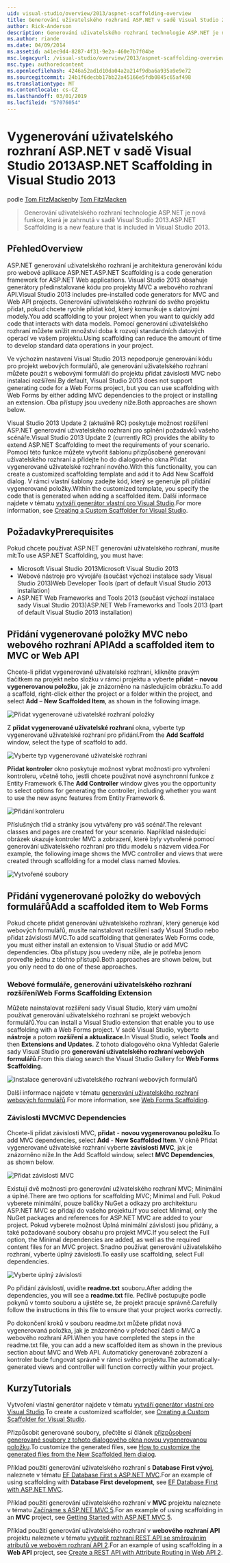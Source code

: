 ```yaml
---
uid: visual-studio/overview/2013/aspnet-scaffolding-overview
title: Generování uživatelského rozhraní ASP.NET v sadě Visual Studio 2013 | Dokumentace Microsoftu
author: Rick-Anderson
description: Generování uživatelského rozhraní technologie ASP.NET je nová funkce, která je zahrnutá v sadě Visual Studio 2013.
ms.author: riande
ms.date: 04/09/2014
ms.assetid: a41ec9d4-8287-4f31-9e2a-460e7b7f04be
msc.legacyurl: /visual-studio/overview/2013/aspnet-scaffolding-overview
msc.type: authoredcontent
ms.openlocfilehash: 4246a52ad1d10da04a2a214f9dba6a935a9e9e72
ms.sourcegitcommit: 24b1f6decbb17bb22a45166e5fdb0845c65af498
ms.translationtype: MT
ms.contentlocale: cs-CZ
ms.lasthandoff: 03/01/2019
ms.locfileid: "57076054"
---
```

<a name="aspnet-scaffolding-in-visual-studio-2013"></a><span data-ttu-id="ee3ca-103">Vygenerování uživatelského rozhraní ASP.NET v sadě Visual Studio 2013</span><span class="sxs-lookup"><span data-stu-id="ee3ca-103">ASP.NET Scaffolding in Visual Studio 2013</span></span>
====================
<span data-ttu-id="ee3ca-104">podle [Tom FitzMacken](https://github.com/tfitzmac)</span><span class="sxs-lookup"><span data-stu-id="ee3ca-104">by [Tom FitzMacken](https://github.com/tfitzmac)</span></span>

> <span data-ttu-id="ee3ca-105">Generování uživatelského rozhraní technologie ASP.NET je nová funkce, která je zahrnutá v sadě Visual Studio 2013.</span><span class="sxs-lookup"><span data-stu-id="ee3ca-105">ASP.NET Scaffolding is a new feature that is included in Visual Studio 2013.</span></span>


## <a name="overview"></a><span data-ttu-id="ee3ca-106">Přehled</span><span class="sxs-lookup"><span data-stu-id="ee3ca-106">Overview</span></span>

<span data-ttu-id="ee3ca-107">ASP.NET generování uživatelského rozhraní je architektura generování kódu pro webové aplikace ASP.NET.</span><span class="sxs-lookup"><span data-stu-id="ee3ca-107">ASP.NET Scaffolding is a code generation framework for ASP.NET Web applications.</span></span> <span data-ttu-id="ee3ca-108">Visual Studio 2013 obsahuje generátory předinstalované kódu pro projekty MVC a webového rozhraní API.</span><span class="sxs-lookup"><span data-stu-id="ee3ca-108">Visual Studio 2013 includes pre-installed code generators for MVC and Web API projects.</span></span> <span data-ttu-id="ee3ca-109">Generování uživatelského rozhraní do svého projektu přidat, pokud chcete rychle přidat kód, který komunikuje s datovými modely.</span><span class="sxs-lookup"><span data-stu-id="ee3ca-109">You add scaffolding to your project when you want to quickly add code that interacts with data models.</span></span> <span data-ttu-id="ee3ca-110">Pomocí generování uživatelského rozhraní můžete snížit množství doba k rozvoji standardních datových operací ve vašem projektu.</span><span class="sxs-lookup"><span data-stu-id="ee3ca-110">Using scaffolding can reduce the amount of time to develop standard data operations in your project.</span></span>

<span data-ttu-id="ee3ca-111">Ve výchozím nastavení Visual Studio 2013 nepodporuje generování kódu pro projekt webových formulářů, ale generování uživatelského rozhraní můžete použít s webovými formuláři do projektu přidat závislosti MVC nebo instalaci rozšíření.</span><span class="sxs-lookup"><span data-stu-id="ee3ca-111">By default, Visual Studio 2013 does not support generating code for a Web Forms project, but you can use scaffolding with Web Forms by either adding MVC dependencies to the project or installing an extension.</span></span> <span data-ttu-id="ee3ca-112">Oba přístupy jsou uvedeny níže.</span><span class="sxs-lookup"><span data-stu-id="ee3ca-112">Both approaches are shown below.</span></span>

<span data-ttu-id="ee3ca-113">Visual Studio 2013 Update 2 (aktuálně RC) poskytuje možnost rozšíření ASP.NET generování uživatelského rozhraní pro splnění požadavků vašeho scénáře.</span><span class="sxs-lookup"><span data-stu-id="ee3ca-113">Visual Studio 2013 Update 2 (currently RC) provides the ability to extend ASP.NET Scaffolding to meet the requirements of your scenario.</span></span> <span data-ttu-id="ee3ca-114">Pomocí této funkce můžete vytvořit šablonu přizpůsobené generování uživatelského rozhraní a přidejte ho do dialogového okna Přidat vygenerované uživatelské rozhraní nového.</span><span class="sxs-lookup"><span data-stu-id="ee3ca-114">With this functionality, you can create a customized scaffolding template and add it to Add New Scaffold dialog.</span></span> <span data-ttu-id="ee3ca-115">V rámci vlastní šablony zadejte kód, který se generuje při přidání vygenerované položky.</span><span class="sxs-lookup"><span data-stu-id="ee3ca-115">Within the customized template, you specify the code that is generated when adding a scaffolded item.</span></span> <span data-ttu-id="ee3ca-116">Další informace najdete v tématu [vytváří generátor vlastní pro Visual Studio](https://go.microsoft.com/fwlink/p/?LinkId=395029).</span><span class="sxs-lookup"><span data-stu-id="ee3ca-116">For more information, see [Creating a Custom Scaffolder for Visual Studio](https://go.microsoft.com/fwlink/p/?LinkId=395029).</span></span>

## <a name="prerequisites"></a><span data-ttu-id="ee3ca-117">Požadavky</span><span class="sxs-lookup"><span data-stu-id="ee3ca-117">Prerequisites</span></span>

<span data-ttu-id="ee3ca-118">Pokud chcete používat ASP.NET generování uživatelského rozhraní, musíte mít:</span><span class="sxs-lookup"><span data-stu-id="ee3ca-118">To use ASP.NET Scaffolding, you must have:</span></span>

- <span data-ttu-id="ee3ca-119">Microsoft Visual Studio 2013</span><span class="sxs-lookup"><span data-stu-id="ee3ca-119">Microsoft Visual Studio 2013</span></span>
- <span data-ttu-id="ee3ca-120">Webové nástroje pro vývojáře (součást výchozí instalace sady Visual Studio 2013)</span><span class="sxs-lookup"><span data-stu-id="ee3ca-120">Web Developer Tools (part of default Visual Studio 2013 installation)</span></span>
- <span data-ttu-id="ee3ca-121">ASP.NET Web Frameworks and Tools 2013 (součást výchozí instalace sady Visual Studio 2013)</span><span class="sxs-lookup"><span data-stu-id="ee3ca-121">ASP.NET Web Frameworks and Tools 2013 (part of default Visual Studio 2013 installation)</span></span>

## <a name="add-a-scaffolded-item-to-mvc-or-web-api"></a><span data-ttu-id="ee3ca-122">Přidání vygenerované položky MVC nebo webového rozhraní API</span><span class="sxs-lookup"><span data-stu-id="ee3ca-122">Add a scaffolded item to MVC or Web API</span></span>

<span data-ttu-id="ee3ca-123">Chcete-li přidat vygenerované uživatelské rozhraní, klikněte pravým tlačítkem na projekt nebo složku v rámci projektu a vyberte **přidat** – **novou vygenerovanou položku**, jak je znázorněno na následujícím obrázku.</span><span class="sxs-lookup"><span data-stu-id="ee3ca-123">To add a scaffold, right-click either the project or a folder within the project, and select **Add** – **New Scaffolded Item**, as shown in the following image.</span></span>

![Přidat vygenerované uživatelské rozhraní položky](aspnet-scaffolding-overview/_static/image1.png)

<span data-ttu-id="ee3ca-125">Z **přidat vygenerované uživatelské rozhraní** okna, vyberte typ vygenerované uživatelské rozhraní pro přidání.</span><span class="sxs-lookup"><span data-stu-id="ee3ca-125">From the **Add Scaffold** window, select the type of scaffold to add.</span></span>

![Vyberte typ vygenerované uživatelské rozhraní](aspnet-scaffolding-overview/_static/image2.png)

<span data-ttu-id="ee3ca-127">**Přidat kontroler** okno poskytuje možnost vybrat možnosti pro vytvoření kontroleru, včetně toho, jestli chcete používat nové asynchronní funkce z Entity Framework 6.</span><span class="sxs-lookup"><span data-stu-id="ee3ca-127">The **Add Controller** window gives you the opportunity to select options for generating the controller, including whether you want to use the new async features from Entity Framework 6.</span></span>

![Přidání kontroleru](aspnet-scaffolding-overview/_static/image3.png)

<span data-ttu-id="ee3ca-129">Příslušných tříd a stránky jsou vytvářeny pro váš scénář.</span><span class="sxs-lookup"><span data-stu-id="ee3ca-129">The relevant classes and pages are created for your scenario.</span></span> <span data-ttu-id="ee3ca-130">Například následující obrázek ukazuje kontroler MVC a zobrazení, které byly vytvořené pomocí generování uživatelského rozhraní pro třídu modelu s názvem videa.</span><span class="sxs-lookup"><span data-stu-id="ee3ca-130">For example, the following image shows the MVC controller and views that were created through scaffolding for a model class named Movies.</span></span>

![Vytvořené soubory](aspnet-scaffolding-overview/_static/image4.png)

## <a name="add-a-scaffolded-item-to-web-forms"></a><span data-ttu-id="ee3ca-132">Přidání vygenerované položky do webových formulářů</span><span class="sxs-lookup"><span data-stu-id="ee3ca-132">Add a scaffolded item to Web Forms</span></span>

<span data-ttu-id="ee3ca-133">Pokud chcete přidat generování uživatelského rozhraní, který generuje kód webových formulářů, musíte nainstalovat rozšíření sady Visual Studio nebo přidat závislosti MVC.</span><span class="sxs-lookup"><span data-stu-id="ee3ca-133">To add scaffolding that generates Web Forms code, you must either install an extension to Visual Studio or add MVC dependencies.</span></span> <span data-ttu-id="ee3ca-134">Oba přístupy jsou uvedeny níže, ale je potřeba jenom proveďte jednu z těchto přístupů.</span><span class="sxs-lookup"><span data-stu-id="ee3ca-134">Both approaches are shown below, but you only need to do one of these approaches.</span></span>

### <a name="web-forms-scaffolding-extension"></a><span data-ttu-id="ee3ca-135">Webové formuláře, generování uživatelského rozhraní rozšíření</span><span class="sxs-lookup"><span data-stu-id="ee3ca-135">Web Forms Scaffolding Extension</span></span>

<span data-ttu-id="ee3ca-136">Můžete nainstalovat rozšíření sady Visual Studio, který vám umožní používat generování uživatelského rozhraní se projekt webových formulářů.</span><span class="sxs-lookup"><span data-stu-id="ee3ca-136">You can install a Visual Studio extension that enable you to use scaffolding with a Web Forms project.</span></span> <span data-ttu-id="ee3ca-137">V sadě Visual Studio, vyberte **nástroje** a potom **rozšíření a aktualizace**.</span><span class="sxs-lookup"><span data-stu-id="ee3ca-137">In Visual Studio, select **Tools** and then **Extensions and Updates**.</span></span> <span data-ttu-id="ee3ca-138">Z tohoto dialogového okna Vyhledat Galerie sady Visual Studio pro **generování uživatelského rozhraní webových formulářů**.</span><span class="sxs-lookup"><span data-stu-id="ee3ca-138">From this dialog search the Visual Studio Gallery for **Web Forms Scaffolding**.</span></span>

![instalace generování uživatelského rozhraní webových formulářů](aspnet-scaffolding-overview/_static/image5.png)

<span data-ttu-id="ee3ca-140">Další informace najdete v tématu [generování uživatelského rozhraní webových formulářů](https://go.microsoft.com/fwlink/p/?LinkId=396478).</span><span class="sxs-lookup"><span data-stu-id="ee3ca-140">For more information, see [Web Forms Scaffolding](https://go.microsoft.com/fwlink/p/?LinkId=396478).</span></span>

### <a name="mvc-dependencies"></a><span data-ttu-id="ee3ca-141">Závislosti MVC</span><span class="sxs-lookup"><span data-stu-id="ee3ca-141">MVC Dependencies</span></span>

<span data-ttu-id="ee3ca-142">Chcete-li přidat závislosti MVC, **přidat** - **novou vygenerovanou položku**.</span><span class="sxs-lookup"><span data-stu-id="ee3ca-142">To add MVC dependencies, select **Add** - **New Scaffolded Item**.</span></span> <span data-ttu-id="ee3ca-143">V okně Přidat vygenerované uživatelské rozhraní vyberte **závislosti MVC**, jak je znázorněno níže.</span><span class="sxs-lookup"><span data-stu-id="ee3ca-143">In the Add Scaffold window, select **MVC Dependencies**, as shown below.</span></span>

![Přidat závislosti MVC](aspnet-scaffolding-overview/_static/image6.png)

<span data-ttu-id="ee3ca-145">Existují dvě možnosti pro generování uživatelského rozhraní MVC; Minimální a úplné.</span><span class="sxs-lookup"><span data-stu-id="ee3ca-145">There are two options for scaffolding MVC; Minimal and Full.</span></span> <span data-ttu-id="ee3ca-146">Pokud vyberete minimální, pouze balíčky NuGet a odkazy pro architekturu ASP.NET MVC se přidají do vašeho projektu.</span><span class="sxs-lookup"><span data-stu-id="ee3ca-146">If you select Minimal, only the NuGet packages and references for ASP.NET MVC are added to your project.</span></span> <span data-ttu-id="ee3ca-147">Pokud vyberete možnost Úplná minimální závislosti jsou přidány, a také požadované soubory obsahu pro projekt MVC.</span><span class="sxs-lookup"><span data-stu-id="ee3ca-147">If you select the Full option, the Minimal dependencies are added, as well as the required content files for an MVC project.</span></span> <span data-ttu-id="ee3ca-148">Snadno používat generování uživatelského rozhraní, vyberte úplný závislosti.</span><span class="sxs-lookup"><span data-stu-id="ee3ca-148">To easily use scaffolding, select Full dependencies.</span></span>

![Vyberte úplný závislosti](aspnet-scaffolding-overview/_static/image7.png)

<span data-ttu-id="ee3ca-150">Po přidání závislostí, uvidíte **readme.txt** souboru.</span><span class="sxs-lookup"><span data-stu-id="ee3ca-150">After adding the dependencies, you will see a **readme.txt** file.</span></span> <span data-ttu-id="ee3ca-151">Pečlivě postupujte podle pokynů v tomto souboru a ujistěte se, že projekt pracuje správně.</span><span class="sxs-lookup"><span data-stu-id="ee3ca-151">Carefully follow the instructions in this file to ensure that your project works correctly.</span></span>

<span data-ttu-id="ee3ca-152">Po dokončení kroků v souboru readme.txt můžete přidat nová vygenerovaná položka, jak je znázorněno v předchozí části o MVC a webového rozhraní API.</span><span class="sxs-lookup"><span data-stu-id="ee3ca-152">When you have completed the steps in the readme.txt file, you can add a new scaffolded item as shown in the previous section about MVC and Web API.</span></span> <span data-ttu-id="ee3ca-153">Automaticky generované zobrazení a kontroler bude fungovat správně v rámci svého projektu.</span><span class="sxs-lookup"><span data-stu-id="ee3ca-153">The automatically-generated views and controller will function correctly within your project.</span></span>

## <a name="tutorials"></a><span data-ttu-id="ee3ca-154">Kurzy</span><span class="sxs-lookup"><span data-stu-id="ee3ca-154">Tutorials</span></span>

<span data-ttu-id="ee3ca-155">Vytvoření vlastní generátor najdete v tématu [vytváří generátor vlastní pro Visual Studio](https://go.microsoft.com/fwlink/p/?LinkId=395029).</span><span class="sxs-lookup"><span data-stu-id="ee3ca-155">To create a customized scaffolder, see [Creating a Custom Scaffolder for Visual Studio](https://go.microsoft.com/fwlink/p/?LinkId=395029).</span></span>

<span data-ttu-id="ee3ca-156">Přizpůsobit generované soubory, přečtěte si článek [přizpůsobení generované soubory z tohoto dialogového okna novou vygenerovanou položku](https://blogs.msdn.com/b/webdev/archive/2013/12/26/how-to-customize-the-generated-files-from-the-new-scaffolded-item-dialog.aspx).</span><span class="sxs-lookup"><span data-stu-id="ee3ca-156">To customize the generated files, see [How to customize the generated files from the New Scaffolded Item dialog](https://blogs.msdn.com/b/webdev/archive/2013/12/26/how-to-customize-the-generated-files-from-the-new-scaffolded-item-dialog.aspx).</span></span>

<span data-ttu-id="ee3ca-157">Příklad použití generování uživatelského rozhraní s **Database First vývoj**, naleznete v tématu [EF Database First s ASP.NET MVC](../../../mvc/overview/getting-started/database-first-development/setting-up-database.md).</span><span class="sxs-lookup"><span data-stu-id="ee3ca-157">For an example of using scaffolding with **Database First development**, see [EF Database First with ASP.NET MVC](../../../mvc/overview/getting-started/database-first-development/setting-up-database.md).</span></span>

<span data-ttu-id="ee3ca-158">Příklad použití generování uživatelského rozhraní v **MVC** projektu naleznete v tématu [Začínáme s ASP.NET MVC 5](../../../mvc/overview/getting-started/introduction/getting-started.md).</span><span class="sxs-lookup"><span data-stu-id="ee3ca-158">For an example of using scaffolding in an **MVC** project, see [Getting Started with ASP.NET MVC 5](../../../mvc/overview/getting-started/introduction/getting-started.md).</span></span>

<span data-ttu-id="ee3ca-159">Příklad použití generování uživatelského rozhraní v **webového rozhraní API** projektu naleznete v tématu [vytvořit rozhraní REST API se směrováním atributů ve webovém rozhraní API 2](../../../web-api/overview/web-api-routing-and-actions/create-a-rest-api-with-attribute-routing.md).</span><span class="sxs-lookup"><span data-stu-id="ee3ca-159">For an example of using scaffolding in a **Web API** project, see [Create a REST API with Attribute Routing in Web API 2](../../../web-api/overview/web-api-routing-and-actions/create-a-rest-api-with-attribute-routing.md).</span></span>
